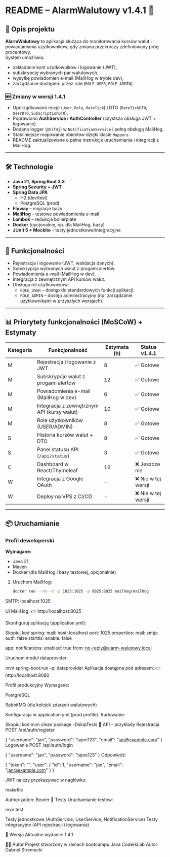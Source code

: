 # README – AlarmWalutowy v1.4.1 🎯

## 📌 Opis projektu

**AlarmWalutowy** to aplikacja służąca do monitorowania kursów walut i powiadamiania użytkowników, gdy zmiana przekroczy zdefiniowany próg procentowy.  
System umożliwia:
- zakładanie kont użytkowników i logowanie (JWT),
- subskrypcję wybranych par walutowych,
- wysyłkę powiadomień e-mail (MailHog w trybie dev),
- zarządzanie dostępem przez role (`ROLE_USER`, `ROLE_ADMIN`).

### 🆕 Zmiany w wersji 1.4.1
- Uporządkowano encje (`User`, `Role`, `RateTick`) i DTO (`RateTickDTO`, `UserDTO`, `SubscriptionDTO`).
- Poprawiono **AuthService** i **AuthController** (czystsza obsługa JWT + logowanie).
- Dodano logger (`@Slf4j`) w `NotificationService` i pełną obsługę MailHog.
- Stabilniejsze mapowanie obiektów dzięki klasie `Mappers`.
- README zaktualizowane o pełne instrukcje uruchamiania i integracji z MailHog.

---

## 🛠 Technologie

- **Java 21**, **Spring Boot 3.3**
- **Spring Security + JWT**
- **Spring Data JPA**
    - H2 (dev/test)
    - PostgreSQL (prod)
- **Flyway** – migracje bazy
- **MailHog** – testowe powiadomienia e-mail
- **Lombok** – redukcja boilerplate
- **Docker** (opcjonalnie, np. dla MailHog, bazy)
- **JUnit 5 + Mockito** – testy jednostkowe/integracyjne

---

## 🚀 Funkcjonalności

- Rejestracja i logowanie (JWT, walidacja danych).
- Subskrypcja wybranych walut z progami alertów.
- Powiadomienia e-mail (MailHog w dev).
- Integracja z zewnętrznym API kursów walut.
- Obsługa ról użytkowników:
    - `ROLE_USER` – dostęp do standardowych funkcji aplikacji.
    - `ROLE_ADMIN` – dostęp administracyjny (np. zarządzanie użytkownikami w przyszłych wersjach).

---

## 📊 Priorytety funkcjonalności (MoSCoW) + Estymaty

| Kategoria | Funkcjonalność                            | Estymata (h) | Status v1.4.1 |
|-----------|--------------------------------------------|--------------|---------------|
| M         | Rejestracja i logowanie z JWT              | 8            | ✅ Gotowe     |
| M         | Subskrypcje walut z progami alertów        | 12           | ✅ Gotowe     |
| M         | Powiadomienia e-mail (MailHog w dev)       | 6            | ✅ Gotowe     |
| M         | Integracja z zewnętrznym API (kursy walut) | 10           | ✅ Gotowe     |
| M         | Role użytkowników (USER/ADMIN)             | 8            | ✅ Gotowe     |
| S         | Historia kursów walut + DTO                | 8            | ✅ Gotowe     |
| S         | Panel statusu API (`/api/status`)          | 3            | ✅ Gotowe     |
| C         | Dashboard w React/Thymeleaf                | 16           | ❌ Jeszcze nie|
| W         | Integracja z Google OAuth                  | -            | ❌ Nie w tej wersji |
| W         | Deploy na VPS z CI/CD                      | -            | ❌ Nie w tej wersji |

---

## 📦 Uruchamianie

### Profil deweloperski

**Wymagane:**
- Java 21
- Maven
- Docker (dla MailHog i bazy testowej, opcjonalnie)

1. Uruchom MailHog:
   ```bash
   docker run --rm -d -p 1025:1025 -p 8025:8025 mailhog/mailhog
SMTP: localhost:1025

UI MailHog: 👉 http://localhost:8025

Skonfiguruj aplikację (application.yml):

Skopiuj kod
spring:
mail:
host: localhost
port: 1025
properties:
mail:
smtp:
auth: false
starttls:
enable: false

app:
notifications:
enabled: true
from: no-reply@alarm-walutowy.local


Uruchom moduł dataprovider:

mvn spring-boot:run -pl dataprovider
Aplikacja dostępna pod adresem:
👉 http://localhost:8080

Profil produkcyjny
Wymagane:

PostgreSQL

RabbitMQ (dla kolejek zdarzeń walutowych)

Konfiguracja w application.yml (prod profile).
Budowanie:

Skopiuj kod
mvn clean package -DskipTests
🔑 API – przykłady
Rejestracja
POST /api/auth/register


{
"username": "jan",
"password": "tajne123",
"email": "jan@example.com"
}
Logowanie
POST /api/auth/login


{
"username": "jan",
"password": "tajne123"
}
Odpowiedź:


{
"token": "<jwt-token>",
"user": { "id": 1, "username": "jan", "email": "jan@example.com" }
}

JWT należy przekazywać w nagłówku:

makefile

Authorization: Bearer <jwt-token>
🧪 Testy
Uruchamianie testów:

mvn test

Testy jednostkowe (AuthService, UserService, NotificationService)
Testy integracyjne (API rejestracji i logowania)

📄 Wersja
Aktualne wydanie: 1.4.1

👨‍💻 Autor
Projekt stworzony w ramach bootcampu Java CodersLab
Autor: Gabriel Stremecki
